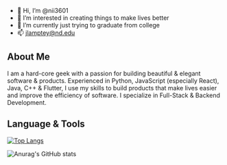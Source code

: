 - 👋 Hi, I’m @nii3601
- 👀 I’m interested in creating things to make lives better
- 🌱 I’m currently just trying to graduate from college
- 📫 jlamptey@nd.edu

## About Me
I am a hard-core geek with a passion for building beautiful & elegant software & products. Experienced in Python, JavaScript (especially React), Java, C++ & Flutter, I use my skills to build products that make lives easier and improve the efficiency of software. I specialize in Full-Stack & Backend Development.

## Language & Tools


[![Top Langs](https://github-readme-stats.vercel.app/api/top-langs/?username=nii3601&layout=compact&theme=dark)](https://github.com/anuraghazra/github-readme-stats)

![Anurag's GitHub stats](https://github-readme-stats.vercel.app/api?username=nii3601&show_icons=true&theme=dark)

<!---
nii3601/nii3601 is a ✨ special ✨ repository because its `README.md` (this file) appears on your GitHub profile.
You can click the Preview link to take a look at your changes.
--->
